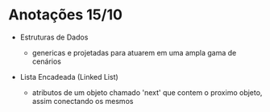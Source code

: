 # Anotações 15/10

- Estruturas de Dados
  - genericas e projetadas para atuarem em uma ampla gama de cenários

- Lista Encadeada (Linked List)
  - atributos de um objeto chamado 'next' que contem o proximo objeto, assim conectando os mesmos